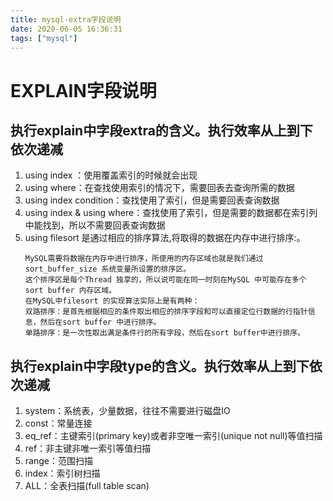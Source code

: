 ```yaml
---
title: mysql-extra字段说明
date: 2020-06-05 16:36:31
tags: ["mysql"]
---
```


# EXPLAIN字段说明

## 执行explain中字段extra的含义。执行效率从上到下依次递减

1. using index ：使用覆盖索引的时候就会出现
1. using where：在查找使用索引的情况下，需要回表去查询所需的数据
1. using index condition：查找使用了索引，但是需要回表查询数据
1. using index & using where：查找使用了索引，但是需要的数据都在索引列中能找到，所以不需要回表查询数据
1. using filesort 是通过相应的排序算法,将取得的数据在内存中进行排序:。
    ```$xslt
    MySQL需要将数据在内存中进行排序，所使用的内存区域也就是我们通过sort_buffer_size 系统变量所设置的排序区。
    这个排序区是每个Thread 独享的，所以说可能在同一时刻在MySQL 中可能存在多个 sort buffer 内存区域。
    在MySQL中filesort 的实现算法实际上是有两种：
    双路排序：是首先根据相应的条件取出相应的排序字段和可以直接定位行数据的行指针信息，然后在sort buffer 中进行排序。
    单路排序：是一次性取出满足条件行的所有字段，然后在sort buffer中进行排序。
    ```


## 执行explain中字段type的含义。执行效率从上到下依次递减

1. system：系统表，少量数据，往往不需要进行磁盘IO
1. const：常量连接
1. eq_ref：主键索引(primary key)或者非空唯一索引(unique not null)等值扫描
1. ref：非主键非唯一索引等值扫描
1. range：范围扫描
1. index：索引树扫描
1. ALL：全表扫描(full table scan)
